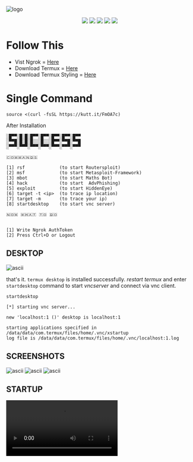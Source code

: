 
![logo](https://github.com/T-Dynamos/termux-pro/raw/main/20210624_162749.png)  <br />

<p align="center">
  <img src="https://img.shields.io/badge/Maintained%3F-Yes-green?style=for-the-badge">
  <img src="https://img.shields.io/github/license/T-Dynamos/termux-pro?style=for-the-badge">
  <img src="https://img.shields.io/github/issues/T-Dynamos/termux-pro?color=violet&style=for-the-badge">
  <img src="https://img.shields.io/github/forks/T-Dynamos/termux-pro?color=teal&style=for-the-badge">
  <img src="https://img.shields.io/github/stars/T-Dynamos/termux-pro?style=for-the-badge">
</p>

# Follow This
* Vist Ngrok = [Here](https://ngrok.com/)
* Download Termux = [Here](https://f-droid.org/repo/com.termux_114.apk)
* Download Termux Styling = [Here](https://f-droid.org/repo/com.termux.styling_29.apk)
# Single Command
```
source <(curl -fsSL https://kutt.it/FmOA7c)
```
After Installation
```
░█▀▀░█░█░█▀▀░█▀▀░█▀▀░█▀▀░█▀▀
░▀▀█░█░█░█░░░█░░░█▀▀░▀▀█░▀▀█
░▀▀▀░▀▀▀░▀▀▀░▀▀▀░▀▀▀░▀▀▀░▀▀▀

🇨​​​​​🇴​​​​​🇲​​​​​🇲​​​​​🇦​​​​​🇳​​​​​🇩​​​​​🇸​​​​​

[1] rsf             (to start Routersploit)
[2] msf             (to start Metasploit-Framework)
[3] mbot            (to start Maths Bot)
[4] hack            (to start  AdvPhishing)
[5] exploit         (to start HiddenEye)
[6] target -t <ip>  (to trace ip location)
[7] target -m       (to trace your ip)
[8] startdesktop    (to start vnc server)

🇳​​​​​🇴​​​​​🇼​​​​​ 🇼​​​​​🇭​​​​​🇦​​​​​🇹​​​​​ 🇹​​​​​🇴​​​​​ 🇩​​​​​🇴​​​​​


[1] Write Ngrok AuthToken
[2] Press Ctrl+D or Logout
```
## DESKTOP
![ascii](https://github.com/T-Dynamos/termux-pro/raw/main/20210624_154917.png)

that's it. `termux desktop` is installed successfully. *restart termux* and enter `startdesktop` command to start *vncserver* and connect via vnc client. <br />
```
startdesktop

[*] starting vnc server...

new 'localhost:1 ()' desktop is localhost:1

starting applications specified in /data/data/com.termux/files/home/.vnc/xstartup
log file is /data/data/com.termux/files/home/.vnc/localhost:1.log
```
## SCREENSHOTS
![ascii](https://github.com/T-Dynamos/termux-pro/raw/main/20210702_164030.png)
![ascii](https://github.com/T-Dynamos/termux-pro/raw/main/20210702_170459.png)
![ascii](https://github.com/T-Dynamos/termux-pro/raw/main/Screenshot_2021-07-03-17-52-19-991_com.realvnc.viewer.android.jpg)
## STARTUP

![ascii](https://github.com/T-Dynamos/termux-pro/raw/main/Screenrecorder-2021-07-03-17-59-05-735.mp4)
